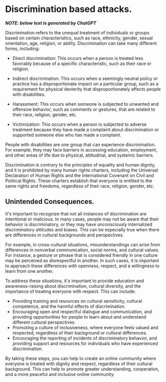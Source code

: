 # Discrimination based attacks.

***NOTE:  below text is generated by ChatGPT***

Discrimination refers to the unequal treatment of individuals or groups based on certain characteristics, such as race, ethnicity, gender, sexual orientation, age, religion, or ability. Discrimination can take many different forms, including:

-   Direct discrimination: This occurs when a person is treated less favorably because of a specific characteristic, such as their race or religion.
    
-   Indirect discrimination: This occurs when a seemingly neutral policy or practice has a disproportionate impact on a particular group, such as a requirement for physical dexterity that disproportionately affects people with disabilities.
    
-   Harassment: This occurs when someone is subjected to unwanted and offensive behavior, such as comments or gestures, that are related to their race, religion, gender, etc.
    
-   Victimization: This occurs when a person is subjected to adverse treatment because they have made a complaint about discrimination or supported someone else who has made a complaint.
    

People with disabilities are one group that can experience discrimination. For example, they may face barriers in accessing education, employment, and other areas of life due to physical, attitudinal, and systemic barriers.

Discrimination is contrary to the principles of equality and human dignity, and it is prohibited by many human rights charters, including the Universal Declaration of Human Rights and the International Covenant on Civil and Political Rights. These charters establish that everyone is entitled to the same rights and freedoms, regardless of their race, religion, gender, etc.

## Unintended Consequences.

It's important to recognize that not all instances of discrimination are intentional or malicious. In many cases, people may not be aware that their behavior is discriminatory, or they may have unconsciously internalized discriminatory attitudes and biases. This can be especially true when there are differences in cultural backgrounds and perspectives.

For example, in cross-cultural situations, misunderstandings can arise from differences in nonverbal communication, social norms, and cultural values. For instance, a gesture or phrase that is considered friendly in one culture may be perceived as disrespectful in another. In such cases, it is important to approach these differences with openness, respect, and a willingness to learn from one another.

To address these situations, it's important to provide education and awareness-raising about discrimination, cultural diversity, and the importance of treating everyone with respect. This can include:

-   Providing training and resources on cultural sensitivity, cultural competence, and the harmful effects of discrimination.
-   Encouraging open and respectful dialogue and communication, and providing opportunities for people to learn about and understand different cultural perspectives.
-   Promoting a culture of inclusiveness, where everyone feels valued and respected, regardless of their background or cultural differences.
-   Encouraging the reporting of incidents of discriminatory behavior, and providing support and resources for individuals who have experienced discrimination.

By taking these steps, you can help to create an online community where everyone is treated with dignity and respect, regardless of their cultural background. This can help to promote greater understanding, cooperation, and a more peaceful and inclusive online community.